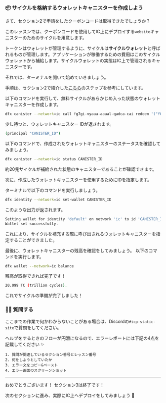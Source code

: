 ### 📦 サイクルを格納するウォレットキャニスターを作成しよう

さて、セクション2で申請をしたクーポンコードは取得できたでしょうか？

このレッスンでは、クーポンコードを使用してIC上にデプロイする`website`キャニスターのためのサイクルを用意します。

トークンはウォレットが管理するように、サイクルは**サイクルウォレット**と呼ばれるものが管理します。アプリケーションが稼働するための費用はこのサイクルウォレットから補給します。サイクルウォレットの実態はIC上で管理されるキャニスターです。

それでは、ターミナルを開いて始めていきましょう。

手順は、セクション2で紹介した[こちら](https://anv4y-qiaaa-aaaal-qaqxq-cai.ic0.app/)のステップを参考にしています。

以下のコマンドを実行して、無料サイクルがあらかじめ入った状態のウォレットキャニスターを作成します。

```bash
dfx canister --network=ic call fg7gi-vyaaa-aaaal-qadca-cai redeem '("YOUR_COUPON_CODE")'
```

少し待つと、ウォレットキャニスター IDが返されます。

```bash
(principal "CANISTER_ID")
```

以下のコマンドで、作成されたウォレットキャニスターのステータスを確認してみましょう。

```bash
dfx canister --network=ic status CANISTER_ID
```

約20兆サイクルが補給された状態のキャニスターであることが確認できます。

次に、作成したウォレットキャニスターを使用するためにIDを指定します。

ターミナルで以下のコマンドを実行しましょう。

```bash
dfx identity --network=ic set-wallet CANISTER_ID
```

このような出力が返されます。

```bash
Setting wallet for identity 'default' on network 'ic' to id 'CANISTER_ID'
Wallet set successfully.
```

これにより、サイクルを補充する際に呼び出されるウォレットキャニスターを指定することができました。

最後に、ウォレットキャニスターの残高を確認をしてみましょう。
以下のコマンドを実行します。

```bash
dfx wallet --network=ic balance
```

残高が取得できれば完了です！

```bash
20.099 TC (trillion cycles).
```

これでサイクルの準備が完了しました！

### 🙋‍♂️ 質問する

ここまでの作業で何かわからないことがある場合は、Discordの`#icp-static-site`で質問をしてください。

ヘルプをするときのフローが円滑になるので、エラーレポートには下記の4点を記載してください ✨

```
1. 質問が関連しているセクション番号とレッスン番号
2. 何をしようとしていたか
3. エラー文をコピー&ペースト
4. エラー画面のスクリーンショット
```

---

おめでとうございます！ セクション3は終了です！

次のセクションに進み、実際にIC上へデプロイをしてみましょう 🚀
